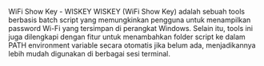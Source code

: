 WiFi Show Key - WISKEY
WISKEY (WiFi Show Key) adalah sebuah tools berbasis batch script yang memungkinkan pengguna untuk menampilkan password Wi-Fi yang tersimpan di perangkat Windows. Selain itu, tools ini juga dilengkapi dengan fitur untuk menambahkan folder script ke dalam PATH environment variable secara otomatis jika belum ada, menjadikannya lebih mudah digunakan di berbagai sesi terminal.
